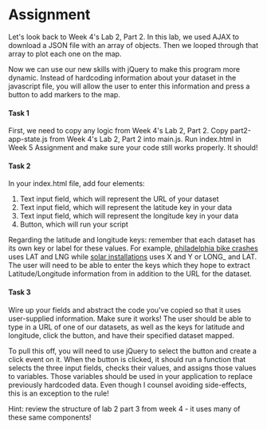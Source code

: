 # Assignment

Let's look back to Week 4's Lab 2, Part 2. In this lab, we used AJAX to
download a JSON file with an array of objects. Then we looped through that
array to plot each one on the map.

Now we can use our new skills with jQuery to make this program more dynamic.
Instead of hardcoding information about your dataset in the javascript file, you
will allow the user to enter this information and press a button to add markers
to the map.

#### Task 1

First, we need to copy any logic from Week 4's Lab 2, Part 2. Copy
part2-app-state.js from Week 4's Lab 2, Part 2 into main.js. Run index.html
in Week 5 Assignment and make sure your code still works properly. It should!

#### Task 2

In your index.html file, add four elements:

1. Text input field, which will represent the URL of your dataset
2. Text input field, which will represent the latitude key in your data
3. Text input field, which will represent the longitude key in your data
4. Button, which will run your script

Regarding the latitude and longitude keys: remember that each dataset has its
own key or label for these values. For example,
[philadelphia bike crashes](https://raw.githubusercontent.com/CPLN690-MUSA610/datasets/master/json/philadelphia-bike-crashes-snippet.json)
uses LAT and LNG while
[solar installations](https://raw.githubusercontent.com/CPLN690-MUSA610/datasets/master/json/philadelphia-solar-installations.json)
uses X and Y or LONG\_ and LAT. The user will need to be able to enter the keys
which they hope to extract Latitude/Longitude information from in addition to
the URL for the dataset.

#### Task 3

Wire up your fields and abstract the code you've copied so that it uses user-supplied
information. Make sure it works!
The user should be able to type in a URL of one of our datasets,
as well as the keys for latitude and longitude, click the button, and have
their specified dataset mapped.

To pull this off, you will need to use jQuery to select the button and create a
click event on it. When the button is clicked, it should run a function that
selects the three input fields, checks their values, and assigns those values
to variables. Those variables should be used in your application to replace
previously hardcoded data. Even though I counsel avoiding side-effects, this is
an exception to the rule!

Hint: review the structure of lab 2 part 3 from week 4 - it uses many of these same
components!

